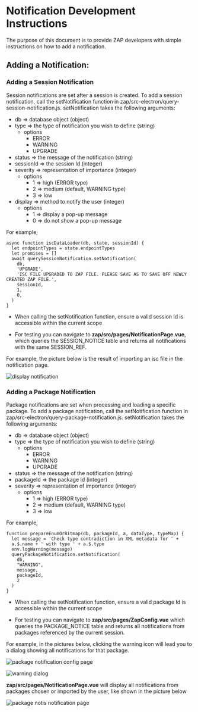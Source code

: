 # Notification Development Instructions

The purpose of this document is to provide ZAP developers with simple instructions on how to add a notification.

## Adding a Notification:

### Adding a Session Notification

Session notifications are set after a session is created. To add a session notification, call the setNotification function in zap/src-electron/query-session-notification.js.
setNotification takes the following arguments:

- db => database object (object)
- type => the type of notification you wish to define (string)
  - options
    - ERROR
    - WARNING
    - UPGRADE
- status => the message of the notification (string)
- sessionId => the session Id (integer)
- severity => representation of importance (integer)
  - options
    - 1 => high (ERROR type)
    - 2 => medium (default, WARNING type)
    - 3 => low
- display => method to notify the user (integer)
  - options
    - 1 => display a pop-up message
    - 0 => do not show a pop-up message

For example,

```
async function iscDataLoader(db, state, sessionId) {
  let endpointTypes = state.endpointTypes
  let promises = []
  await querySessionNotification.setNotification(
    db,
    'UPGRADE',
    'ISC FILE UPGRADED TO ZAP FILE. PLEASE SAVE AS TO SAVE OFF NEWLY CREATED ZAP FILE.',
    sessionId,
    1,
    0,
  )
}
```

- When calling the setNotification function, ensure a valid session Id is accessible within the current scope

- For testing you can navigate to **zap/src/pages/NotificationPage.vue**, which queries the SESSION_NOTICE table and returns all notifications with the same SESSION_REF.

For example, the picture below is the result of importing an isc file in the notification page.

![display notification](display_notification.png)

### Adding a Package Notification

Package notifications are set when processing and loading a specific package. To add a package notification, call the setNotification function in zap/src-electron/query-package-notification.js.
setNotification takes the following arguments:

- db => database object (object)
- type => the type of notification you wish to define (string)
  - options
    - ERROR
    - WARNING
    - UPGRADE
- status => the message of the notification (string)
- packageId => the package Id (integer)
- severity => representation of importance (integer)
  - options
    - 1 => high (ERROR type)
    - 2 => medium (default, WARNING type)
    - 3 => low

For example,

```
function prepareEnumOrBitmap(db, packageId, a, dataType, typeMap) {
  let message = 'Check type contradiction in XML metadata for ' +
  a.$.name + ' with type ' + a.$.type
  env.logWarning(message)
  queryPackageNotification.setNotification(
    db,
    "WARNING",
    message,
    packageId,
    2
  )
}
```

- When calling the setNotification function, ensure a valid package Id is accessible within the current scope

- For testing you can navigate to **zap/src/pages/ZapConfig.vue** which queries the PACKAGE_NOTICE table and returns all notifications from packages referenced by the current session.

For example, in the pictures below, clicking the warning icon will lead you to a dialog showing all notifications for that package.

![package notification config page](config-page.png)

![warning dialog](warning-dialog.png)

**zap/src/pages/NotificationPage.vue** will display all notifications from packages chosen or imported by the user, like shown in the picture below

![package notis notification page](package-notification.png)
